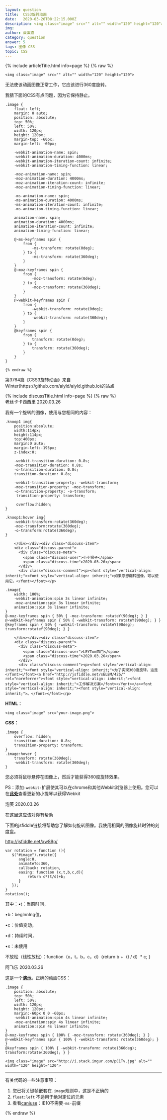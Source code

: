 ```yaml
---
layout: question
title:  CSS3旋转动画
date:   2020-03-26T08:22:15.000Z
description: <img class="image" src="" alt="" width="120" height="120">无法使该动画图像正常工作，它应该...
img: 
author: 蛋蛋猿
category: question
answer: 5
tags: 图像 CSS
topic: CSS
---
```

<div class="article-root">
  <div class="article">
    {% include articleTitle.html info=page %}
    {% raw %}
    <div class="article-content"><pre><code>&lt;img class="image" src="" alt="" width="120" height="120"&gt;
</code></pre>

<p><font style="vertical-align: inherit;"><font style="vertical-align: inherit;">无法使该动画图像正常工作，它应该进行360度旋转。</font></font></p>

<p><font style="vertical-align: inherit;"><font style="vertical-align: inherit;">我猜下面的CSS有点问题，因为它保持静止。</font></font></p>

<pre><code>.image {<font></font>
    float: left;<font></font>
    margin: 0 auto;<font></font>
    position: absolute;<font></font>
    top: 50%;<font></font>
    left: 50%;<font></font>
    width: 120px;<font></font>
    height: 120px;<font></font>
    margin-top: -60px;<font></font>
    margin-left: -60px;<font></font>
<font></font>
    -webkit-animation-name: spin;<font></font>
    -webkit-animation-duration: 4000ms;<font></font>
    -webkit-animation-iteration-count: infinite;<font></font>
    -webkit-animation-timing-function: linear;<font></font>
<font></font>
    -moz-animation-name: spin;<font></font>
    -moz-animation-duration: 4000ms;<font></font>
    -moz-animation-iteration-count: infinite;<font></font>
    -moz-animation-timing-function: linear;<font></font>
<font></font>
    -ms-animation-name: spin;<font></font>
    -ms-animation-duration: 4000ms;<font></font>
    -ms-animation-iteration-count: infinite;<font></font>
    -ms-animation-timing-function: linear;<font></font>
<font></font>
    animation-name: spin;<font></font>
    animation-duration: 4000ms;<font></font>
    animation-iteration-count: infinite;<font></font>
    animation-timing-function: linear;<font></font>
<font></font>
    @-ms-keyframes spin { <font></font>
        from { <font></font>
            -ms-transform: rotate(0deg); <font></font>
        } to { <font></font>
            -ms-transform: rotate(360deg); <font></font>
        }<font></font>
    }<font></font>
    @-moz-keyframes spin { <font></font>
        from { <font></font>
            -moz-transform: rotate(0deg); <font></font>
        } to { <font></font>
            -moz-transform: rotate(360deg); <font></font>
        }<font></font>
    }<font></font>
    @-webkit-keyframes spin { <font></font>
        from { <font></font>
            -webkit-transform: rotate(0deg); <font></font>
        } to { <font></font>
            -webkit-transform: rotate(360deg); <font></font>
        }<font></font>
    }<font></font>
    @keyframes spin { <font></font>
        from { <font></font>
            transform: rotate(0deg); <font></font>
        } to { <font></font>
            transform: rotate(360deg); <font></font>
        }<font></font>
    }<font></font>
}<font></font>
</code></pre></div>
    {% endraw %}
  </div>
  <p class="winter_mark">第3764篇《CSS3旋转动画》来自Winter(https://github.com/aiyld/aiyld.github.io)的站点</p>
  <div class="discuss-wrapper">
    {% include discussTitle.html info=page %}
    {% raw %}
    <div class="discuss-list">
    <div class="discuss-item">
        <div class="discuss-parent">
          <div class="discuss-meta">
            <span class="discuss-user">老丝卡卡西西里</span>
            <span class="discuss-time">2020.03.26</span>
          </div>
          <div class="discuss-comment"><p><font style="vertical-align: inherit;"><font style="vertical-align: inherit;">我有一个旋转的图像，使用与您相同的内容：</font></font></p>

<pre><code>.knoop1 img{<font></font>
    position:absolute;<font></font>
    width:114px;<font></font>
    height:114px;<font></font>
    top:400px;<font></font>
    margin:0 auto;<font></font>
    margin-left:-195px;<font></font>
    z-index:0;<font></font>
<font></font>
    -webkit-transition-duration: 0.8s;<font></font>
    -moz-transition-duration: 0.8s;<font></font>
    -o-transition-duration: 0.8s;<font></font>
    transition-duration: 0.8s;<font></font>
<font></font>
    -webkit-transition-property: -webkit-transform;<font></font>
    -moz-transition-property: -moz-transform;<font></font>
    -o-transition-property: -o-transform;<font></font>
     transition-property: transform;<font></font>
<font></font>
     overflow:hidden;<font></font>
}<font></font>
<font></font>
.knoop1:hover img{<font></font>
    -webkit-transform:rotate(360deg);<font></font>
    -moz-transform:rotate(360deg); <font></font>
    -o-transform:rotate(360deg);<font></font>
}<font></font>
</code></pre></div>
        </div></div><div class="discuss-item">
        <div class="discuss-parent">
          <div class="discuss-meta">
            <span class="discuss-user">小小猴子</span>
            <span class="discuss-time">2020.03.26</span>
          </div>
          <div class="discuss-comment"><p><font style="vertical-align: inherit;"><font style="vertical-align: inherit;">如果您想翻转图像，可以使用它。</font></font></p>

<pre><code>.image{<font></font>
    width: 100%;<font></font>
    -webkit-animation:spin 3s linear infinite;<font></font>
    -moz-animation:spin 3s linear infinite;<font></font>
    animation:spin 3s linear infinite;<font></font>
}<font></font>
@-moz-keyframes spin { 50% { -moz-transform: rotateY(90deg); } }<font></font>
@-webkit-keyframes spin { 50% { -webkit-transform: rotateY(90deg); } }<font></font>
@keyframes spin { 50% { -webkit-transform: rotateY(90deg); transform:rotateY(90deg); } }<font></font>
</code></pre></div>
        </div></div><div class="discuss-item">
        <div class="discuss-parent">
          <div class="discuss-meta">
            <span class="discuss-user">LEYTom西门</span>
            <span class="discuss-time">2020.03.26</span>
          </div>
          <div class="discuss-comment"><p><font style="vertical-align: inherit;"><font style="vertical-align: inherit;">为了实现360度旋转，这是</font></font><a href="http://jsfiddle.net/sELBM/426/" rel="noreferrer"><font style="vertical-align: inherit;"><font style="vertical-align: inherit;">工作解决方案</font></font></a><font style="vertical-align: inherit;"><font style="vertical-align: inherit;">。</font></font></p>

<p><strong><font style="vertical-align: inherit;"><font style="vertical-align: inherit;">HTML：</font></font></strong></p>

<pre><code>&lt;img class="image" src="your-image.png"&gt;
</code></pre>

<p><strong><font style="vertical-align: inherit;"><font style="vertical-align: inherit;">CSS：</font></font></strong></p>

<pre><code>.image {<font></font>
    overflow: hidden;<font></font>
    transition-duration: 0.8s;<font></font>
    transition-property: transform;<font></font>
}<font></font>
.image:hover {<font></font>
    transform: rotate(360deg);<font></font>
    -webkit-transform: rotate(360deg);<font></font>
}<font></font>
</code></pre>

<p><font style="vertical-align: inherit;"><font style="vertical-align: inherit;">您必须将鼠标悬停在图像上，然后才能获得360度旋转效果。</font></font></p>

<p><font style="vertical-align: inherit;"><font style="vertical-align: inherit;">PS：添加</font></font><code>-webkit-</code><font style="vertical-align: inherit;"><font style="vertical-align: inherit;">扩展使其可以在chrome和其他Webkit浏览器上使用。</font><font style="vertical-align: inherit;">您可以在</font><strong><a href="http://jsfiddle.net/sELBM/426/" rel="noreferrer"><font style="vertical-align: inherit;">此处</font></a></strong><font style="vertical-align: inherit;">查看更新的小提琴以获得Webkit</font></font><strong><a href="http://jsfiddle.net/sELBM/426/" rel="noreferrer"><font style="vertical-align: inherit;"></font></a></strong></p></div>
        </div></div><div class="discuss-item">
        <div class="discuss-parent">
          <div class="discuss-meta">
            <span class="discuss-user">泡芙</span>
            <span class="discuss-time">2020.03.26</span>
          </div>
          <div class="discuss-comment"><p><font style="vertical-align: inherit;"><font style="vertical-align: inherit;">在这里这应该对你有帮助</font></font></p>

<p><font style="vertical-align: inherit;"><font style="vertical-align: inherit;">下面的jsfiddle链接将帮助您了解如何旋转图像。我使用相同的图像旋转时钟的刻度盘。</font></font></p>

<p><a href="http://jsfiddle.net/xw89p/" rel="nofollow"><font style="vertical-align: inherit;"><font style="vertical-align: inherit;">http://jsfiddle.net/xw89p/</font></font></a></p>

<pre><code>var rotation = function (){<font></font>
   $("#image").rotate({<font></font>
      angle:0, <font></font>
      animateTo:360, <font></font>
      callback: rotation,<font></font>
      easing: function (x,t,b,c,d){       <font></font>
          return c*(t/d)+b;<font></font>
      }<font></font>
   });<font></font>
}<font></font>
rotation();<font></font>
</code></pre>

<p><font style="vertical-align: inherit;"><font style="vertical-align: inherit;">其中：•t：当前时间，</font></font></p>

<p><font style="vertical-align: inherit;"><font style="vertical-align: inherit;">•b：begInnIng值，</font></font></p>

<p><font style="vertical-align: inherit;"><font style="vertical-align: inherit;">•c：价值变动，</font></font></p>

<p><font style="vertical-align: inherit;"><font style="vertical-align: inherit;">•d：持续时间，</font></font></p>

<p><font style="vertical-align: inherit;"><font style="vertical-align: inherit;">•x：未使用</font></font></p>

<p><font style="vertical-align: inherit;"><font style="vertical-align: inherit;">不放松（线性放松）：function（x，t，b，c，d）{return b +（t / d）* c; </font><font style="vertical-align: inherit;">}</font></font></p></div>
        </div></div><div class="discuss-item">
        <div class="discuss-parent">
          <div class="discuss-meta">
            <span class="discuss-user">阿飞乐</span>
            <span class="discuss-time">2020.03.26</span>
          </div>
          <div class="discuss-comment"><p><font style="vertical-align: inherit;"><font style="vertical-align: inherit;">这是一个</font></font><strong><a href="https://jsfiddle.net/gionaf/Ugc5g/" rel="noreferrer"><font style="vertical-align: inherit;"><font style="vertical-align: inherit;">演示</font></font></a></strong><font style="vertical-align: inherit;"><font style="vertical-align: inherit;">。</font><font style="vertical-align: inherit;">正确的动画CSS：</font></font></p>

<p></p><div class="snippet" data-lang="js" data-hide="false" data-console="false" data-babel="false">
<div class="snippet-code">
<pre class="snippet-code-css lang-css prettyprint-override"><code>.image {<font></font>
    position: absolute;<font></font>
    top: 50%;<font></font>
    left: 50%;<font></font>
    width: 120px;<font></font>
    height: 120px;<font></font>
    margin:-60px 0 0 -60px;<font></font>
    -webkit-animation:spin 4s linear infinite;<font></font>
    -moz-animation:spin 4s linear infinite;<font></font>
    animation:spin 4s linear infinite;<font></font>
}<font></font>
@-moz-keyframes spin { 100% { -moz-transform: rotate(360deg); } }<font></font>
@-webkit-keyframes spin { 100% { -webkit-transform: rotate(360deg); } }<font></font>
@keyframes spin { 100% { -webkit-transform: rotate(360deg); transform:rotate(360deg); } }</code></pre>
<pre class="snippet-code-html lang-html prettyprint-override"><code>&lt;img class="image" src="http://i.stack.imgur.com/pC1Tv.jpg" alt="" width="120" height="120"&gt;</code></pre>
</div>
</div>
<p></p>

<hr>

<p><font style="vertical-align: inherit;"><font style="vertical-align: inherit;">有关代码的一些注意事项：</font></font></p>

<ol>
<li><font style="vertical-align: inherit;"><font style="vertical-align: inherit;">您已将关键帧嵌套在</font></font><code>.image</code><font style="vertical-align: inherit;"><font style="vertical-align: inherit;">规则中，这是不正确的</font></font></li>
<li><code>float:left</code><font style="vertical-align: inherit;"><font style="vertical-align: inherit;"> 不适用于绝对定位的元素</font></font></li>
<li><font style="vertical-align: inherit;"><font style="vertical-align: inherit;">看看</font></font><a href="https://caniuse.com/#feat=css-animation" rel="noreferrer"><font style="vertical-align: inherit;"><font style="vertical-align: inherit;">caniuse</font></font></a><font style="vertical-align: inherit;"><font style="vertical-align: inherit;">：IE10不需要</font></font><code>-ms-</code><font style="vertical-align: inherit;"><font style="vertical-align: inherit;">前缀</font></font></li>
</ol></div>
        </div></div>
    </div>
    {% endraw %}
  </div>
<div>
